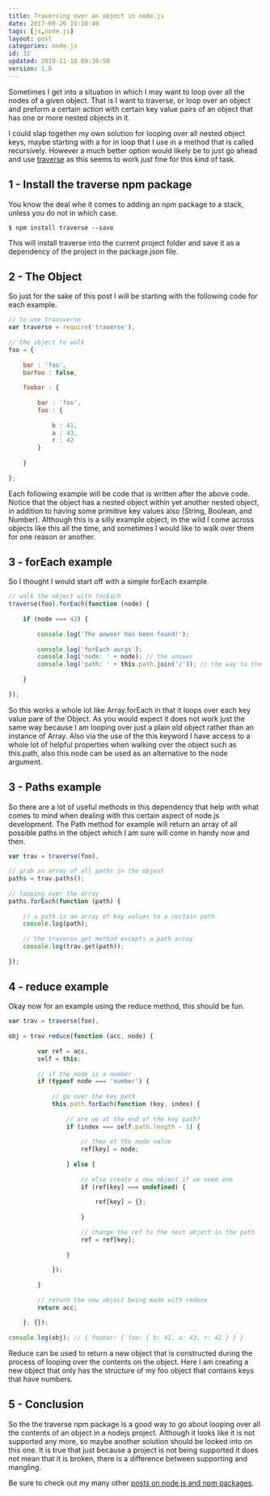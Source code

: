 ```yaml
---
title: Traversing over an object in node.js
date: 2017-08-26 15:16:49
tags: [js,node.js]
layout: post
categories: node.js
id: 32
updated: 2019-11-18 09:38:50
version: 1.6
---
```


Sometimes I get into a situation in which I may want to loop over all the nodes of a given object. That is I want to traverse, or loop over an object and preform a certain action with certain key value pairs of an object that has one or more nested objects in it. 

I could slap together my own solution for looping over all nested object keys, maybe starting with a for in loop that I use in a method that is called recursively. However a much better option would likely be to just go ahead and use [traverse](https://www.npmjs.com/package/traverse) as this seems to work just fine for this kind of task.

<!-- more -->

## 1 - Install the traverse npm package

You know the deal whe it comes to adding an npm package to a stack, unless you do not in which case.

```
$ npm install traverse --save
```

This will install traverse into the current project folder and save it as a dependency of the project in the package.json file.

## 2 - The Object

So just for the sake of this post I will be starting with the following code for each example.

```js
// to use transverse
var traverse = require('traverse'),
 
// the object to walk
foo = {
 
    bar : 'foo',
    barfoo : false,
 
    foobar : {
 
        bar : 'foo',
        foo : {
 
            b : 41,
            a : 43,
            r : 42
        }
 
    }
 
};
```

Each following example will be code that is written after the above code. Notice that the object has a nested object within yet another nested object, in addition to having some primitive key values also (String, Boolean, and Number). Although this is a silly example object, in the wild I come across objects like this all the time, and sometimes I would like to walk over them for one reason or another.

## 3 - forEach example

So I thought I would start off with a simple forEach example.

```js
// walk the object with forEach
traverse(foo).forEach(function (node) {
 
    if (node === 42) {
 
        console.log('The anwser has been found!');
 
        console.log('forEach aurgs');
        console.log('node: ' + node); // the answer
        console.log('path: ' + this.path.join('/')); // the way to the answer
 
    }
 
});
```

So this works a whole lot like Array.forEach in that it loops over each key value pare of the Object. As you would expect it does not work just the same way because I am looping over just a plain old object rather than an instance of Array. Also via the use of the this keyword I have access to a whole lot of helpful properties when walking over the object such as this.path, also this.node can be used as an alternative to the node argument.

## 3 - Paths example

So there are a lot of useful methods in this dependency that help with what comes to mind when dealing with this certain aspect of node.js development. The Path method for example will return an array of all possible paths in the object which I am sure will come in handy now and then.

```js
var trav = traverse(foo),
 
// grab an array of all paths in the objest
paths = trav.paths();
 
// looping over the array
paths.forEach(function (path) {
 
    // a path is an array of key values to a certain path
    console.log(path);
 
    // the traverse get method excepts a path array
    console.log(trav.get(path));
 
});
```

## 4 - reduce example

Okay now for an example using the reduce method, this should be fun.

```js
var trav = traverse(foo),
 
obj = trav.reduce(function (acc, node) {
 
        var ref = acc,
        self = this;
 
        // if the node is a number
        if (typeof node === 'number') {
 
            // go over the key path
            this.path.forEach(function (key, index) {
 
                // are we at the end of the key path?
                if (index === self.path.length - 1) {
 
                    // then et the node value
                    ref[key] = node;
 
                } else {
 
                    // else create a new object if we need one
                    if (ref[key] === undefined) {
 
                        ref[key] = {};
 
                    }
 
                    // change the ref to the next object in the path
                    ref = ref[key];
 
                }
 
            });
 
        }
 
        // return the new object being made with reduce
        return acc;
 
    }, {});
 
console.log(obj); // { foobar: { foo: { b: 41, a: 43, r: 42 } } }
```

Reduce can be used to return a new object that is constructed during the process of looping over the contents on the object. Here I am creating a new object that only has the structure of my foo object that contains keys that have numbers.

## 5 - Conclusion

So the the traverse npm package is a good way to go about looping over all the contents of an object in a nodejs project. Although it looks like it is not supported any more, so maybe another solution should be looked into on this one. It is true that just because a project is not being supported it does not mean that it is broken, there is a difference between supporting and mangling.

Be sure to check out my many other [posts on node.js and npm packages](/categories/node-js/).
